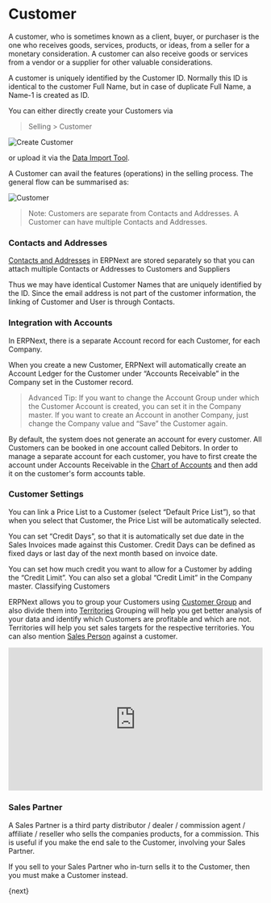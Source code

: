 <!-- add-breadcrumbs -->
# Customer

A customer, who is sometimes known as a client, buyer, or purchaser is the one
who receives goods, services, products, or ideas, from a seller for a monetary
consideration. A customer can also receive goods or services from a vendor or
a supplier for other valuable considerations.

A customer is uniquely identified by the Customer ID. Normally this ID is identical to the customer Full Name, but in case of duplicate Full Name, a Name-1 is created as ID.

You can either directly create your Customers via

> Selling > Customer

<img class="screenshot" alt="Create Customer" src="{{docs_base_url}}/assets/img/crm/create-customer.gif">

or upload it via the [Data Import Tool](/docs/user/manual/en/setting-up/data/data-import-tool.html).

A Customer can avail the features (operations) in the selling process. The general flow can be summarised as:

<img class="screenshot" alt="Customer" src="{{docs_base_url}}/assets/img/crm/customer-to selling-flowchart.jpeg">

> Note: Customers are separate from Contacts and Addresses. A Customer can
have multiple Contacts and Addresses.

### Contacts and Addresses

[Contacts and Addresses](/docs/user/manual/en/CRM/contact.html) in ERPNext are stored separately so that you can
attach multiple Contacts or Addresses to Customers and Suppliers

Thus we may have identical Customer Names that are uniquely identified by the ID. Since the email address is not part of the
customer information, the linking of Customer and User is through Contacts.

### Integration with Accounts

In ERPNext, there is a separate Account record for each Customer, for each
Company.

When you create a new Customer, ERPNext will automatically create an Account
Ledger for the Customer under “Accounts Receivable” in the Company set in the
Customer record.

> Advanced Tip: If you want to change the Account Group under which the
Customer Account is created, you can set it in the Company master. If you want
to create an Account in another Company, just change the Company value and
“Save” the Customer again.

By default, the system does not generate an account for every customer. All
Customers can be booked in one account called Debitors. In order to manage a
separate account for each customer, you have to first create the account under
Accounts Receivable in the [Chart of Accounts](/docs/user/manual/en/accounting/chart-of-accounts.html) and then add it on the customer's
form accounts table.

### Customer Settings

You can link a Price List to a Customer (select “Default Price List”), so that
when you select that Customer, the Price List will be automatically selected.

You can set “Credit Days”, so that it is automatically set due date in the Sales
Invoices made against this Customer. Credit Days can be defined as fixed days or last day of the next month based on invoice date.

You can set how much credit you want to allow for a Customer by adding the
“Credit Limit”. You can also set a global “Credit Limit” in the Company
master. Classifying Customers

ERPNext allows you to group your Customers using [Customer Group](/docs/user/manual/en/CRM/setup/customer-group.html)
and also divide them into [Territories](/docs/user/manual/en/setting-up/territory.html)
Grouping will help you get better analysis of your data and
identify which Customers are profitable and which are not. Territories will
help you set sales targets for the respective territories.
You can also mention [Sales Person](/docs/user/manual/en/CRM/setup/sales-person.html) against a customer.


<div>
    <style>.embed-container { position: relative; padding-bottom: 56.25%; height: 0; overflow: hidden; max-width: 100%; } .embed-container iframe, .embed-container object, .embed-container embed { position: absolute; top: 0; left: 0; width: 100%; height: 100%; }
    </style>
    <div class='embed-container'>
        <iframe src='https://www.youtube.com/embed//zsrrVDk6VBs?end=212' frameborder='0' allowfullscreen>
        </iframe>
    </div>
</div>

### Sales Partner

A Sales Partner is a third party distributor / dealer / commission agent /
affiliate / reseller who sells the companies products, for a commission. This
is useful if you make the end sale to the Customer, involving your Sales
Partner.

If you sell to your Sales Partner who in-turn sells it to the Customer, then
you must make a Customer instead.

{next}
